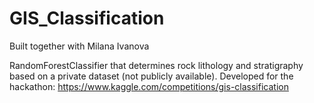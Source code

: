 # GIS_Classification

Built together with Milana Ivanova

RandomForestClassifier that determines rock lithology and stratigraphy based on a private dataset (not publicly available). Developed for the hackathon: https://www.kaggle.com/competitions/gis-classification

